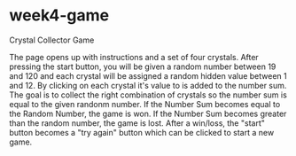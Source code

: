 # week4-game

Crystal Collector Game

The page opens up with instructions and a set of four crystals. After pressing the start button, you will be given a random number between 19 and 120 and each crystal will be assigned a random hidden value between 1 and 12. By clicking on each crystal it's value to is added to the number sum. The goal is to collect the right combination of crystals so the number sum is equal to the given randonm number. If the Number Sum becomes equal to the Random Number, the game is won. If the Number Sum becomes greater than the random number, the game is lost. After a win/loss, the "start" button becomes a "try again" button which can be clicked to start a new game.
